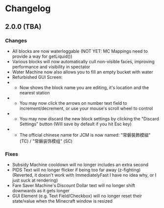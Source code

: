 # Changelog
## 2.0.0 (TBA)
### Changes
- All blocks are now waterloggable (NOT YET: MC Mappings need to provide a way for getLiquid())
- Various blocks will now automatically cull non-visible faces, improving performance and visibility in spectator
- Water Machine now also allows you to fill an empty bucket with water
- Refurbished GUI Screen:
- - Now shows the block name you are editing, it's location and the nearest station
- - You may now click the arrows on number text field to increment/decrement, or use your mouse's scroll wheel to control
- - You may now discard the new block settings by clicking the "Discard Settings" button (Will save by default if you hit Esc key)
- - The official chinese name for JCM is now named: "常磐裝飾模組" (TC) / "常磐装饰模组" (SC)

### Fixes
- Subsidy Machine cooldown will no longer includes an extra second
- PIDS Text will no longer flicker if being too far away (z-fighting) (Reverted, it doesn't work with ImmediatelyFast I have no idea why, or I just suck at rendering)
- Fare Saver Machine's Discount Dollar text will no longer shift downwards as it gets longer
- GUI Element (e.g. Text Field/Checkbox) will no longer reset their state/value when the Minecraft window is resized